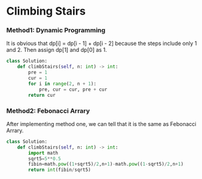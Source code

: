 # Climbing Stairs

### Method1: Dynamic Programming


It is obvious that dp[i] = dp[i - 1] + dp[i - 2] because the steps include only 1 and 2. Then assign dp[1] and dp[0] as 1.


```python
class Solution:
    def climbStairs(self, n: int) -> int:
        pre = 1
        cur = 1
        for i in range(2, n + 1):
            pre, cur = cur, pre + cur
        return cur
```

### Method2: Febonacci Arrary

After implementing method one, we can tell that it is the same as Febonacci Arrary.

```python
class Solution:
    def climbStairs(self, n: int) -> int:
        import math
        sqrt5=5**0.5
        fibin=math.pow((1+sqrt5)/2,n+1)-math.pow((1-sqrt5)/2,n+1)
        return int(fibin/sqrt5)
```


